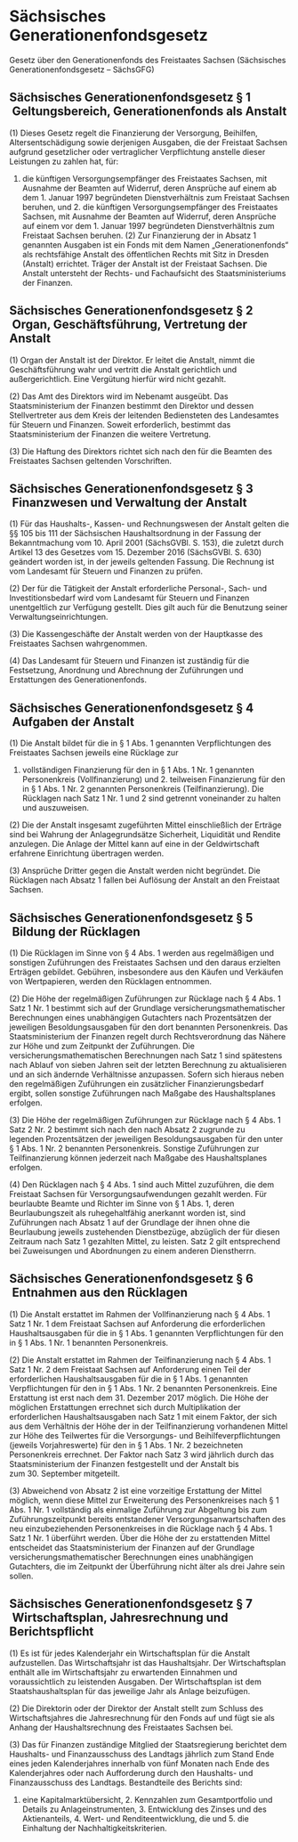 # Sächsisches Generationenfondsgesetz

Gesetz über den Generationenfonds des Freistaates Sachsen (Sächsisches Generationenfondsgesetz – SächsGFG)

## Sächsisches Generationenfondsgesetz § 1  Geltungsbereich, Generationenfonds als Anstalt

(1) Dieses Gesetz regelt die Finanzierung der Versorgung, Beihilfen, Altersentschädigung sowie derjenigen Ausgaben, die der Freistaat Sachsen aufgrund gesetzlicher oder vertraglicher Verpflichtung anstelle dieser Leistungen zu zahlen hat, für:

1. die künftigen Versorgungsempfänger des Freistaates Sachsen, mit Ausnahme der Beamten auf Widerruf, deren Ansprüche auf einem ab dem 1. Januar 1997 begründeten Dienstverhältnis zum Freistaat Sachsen beruhen, und 2. die künftigen Versorgungsempfänger des Freistaates Sachsen, mit Ausnahme der Beamten auf Widerruf, deren Ansprüche auf einem vor dem 1. Januar 1997 begründeten Dienstverhältnis zum Freistaat Sachsen beruhen. (2) Zur Finanzierung der in Absatz 1 genannten Ausgaben ist ein Fonds mit dem Namen „Generationenfonds“ als rechtsfähige Anstalt des öffentlichen Rechts mit Sitz in Dresden (Anstalt) errichtet. Träger der Anstalt ist der Freistaat Sachsen. Die Anstalt untersteht der Rechts- und Fachaufsicht des Staatsministeriums der Finanzen.


## Sächsisches Generationenfondsgesetz § 2  Organ, Geschäftsführung, Vertretung der Anstalt

(1) Organ der Anstalt ist der Direktor. Er leitet die Anstalt, nimmt die Geschäftsführung wahr und vertritt die Anstalt gerichtlich und außergerichtlich. Eine Vergütung hierfür wird nicht gezahlt.

(2) Das Amt des Direktors wird im Nebenamt ausgeübt. Das Staatsministerium der Finanzen bestimmt den Direktor und dessen Stellvertreter aus dem Kreis der leitenden Bediensteten des Landesamtes für Steuern und Finanzen. Soweit erforderlich, bestimmt das Staatsministerium der Finanzen die weitere Vertretung.

(3) Die Haftung des Direktors richtet sich nach den für die Beamten des Freistaates Sachsen geltenden Vorschriften.


## Sächsisches Generationenfondsgesetz § 3  Finanzwesen und Verwaltung der Anstalt

(1) Für das Haushalts-, Kassen- und Rechnungswesen der Anstalt gelten die §§ 105 bis 111 der Sächsischen Haushaltsordnung in der Fassung der Bekanntmachung vom 10. April 2001 (SächsGVBl. S. 153), die zuletzt durch Artikel 13 des Gesetzes vom 15. Dezember 2016 (SächsGVBl. S. 630) geändert worden ist, in der jeweils geltenden Fassung. Die Rechnung ist vom Landesamt für Steuern und Finanzen zu prüfen.

(2) Der für die Tätigkeit der Anstalt erforderliche Personal-, Sach- und Investitionsbedarf wird vom Landesamt für Steuern und Finanzen unentgeltlich zur Verfügung gestellt. Dies gilt auch für die Benutzung seiner Verwaltungseinrichtungen.

(3) Die Kassengeschäfte der Anstalt werden von der Hauptkasse des Freistaates Sachsen wahrgenommen.

(4) Das Landesamt für Steuern und Finanzen ist zuständig für die Festsetzung, Anordnung und Abrechnung der Zuführungen und Erstattungen des Generationenfonds.


## Sächsisches Generationenfondsgesetz § 4  Aufgaben der Anstalt

(1) Die Anstalt bildet für die in § 1 Abs. 1 genannten Verpflichtungen des Freistaates Sachsen jeweils eine Rücklage zur

1. vollständigen Finanzierung für den in § 1 Abs. 1 Nr. 1 genannten Personenkreis (Vollfinanzierung) und 2. teilweisen Finanzierung für den in § 1 Abs. 1 Nr. 2 genannten Personenkreis (Teilfinanzierung). Die Rücklagen nach Satz 1 Nr. 1 und 2 sind getrennt voneinander zu halten und auszuweisen.

(2) Die der Anstalt insgesamt zugeführten Mittel einschließlich der Erträge sind bei Wahrung der Anlagegrundsätze Sicherheit, Liquidität und Rendite anzulegen. Die Anlage der Mittel kann auf eine in der Geldwirtschaft erfahrene Einrichtung übertragen werden.

(3) Ansprüche Dritter gegen die Anstalt werden nicht begründet. Die Rücklagen nach Absatz 1 fallen bei Auflösung der Anstalt an den Freistaat Sachsen.


## Sächsisches Generationenfondsgesetz § 5  Bildung der Rücklagen

(1) Die Rücklagen im Sinne von § 4 Abs. 1 werden aus regelmäßigen und sonstigen Zuführungen des Freistaates Sachsen und den daraus erzielten Erträgen gebildet. Gebühren, insbesondere aus den Käufen und Verkäufen von Wertpapieren, werden den Rücklagen entnommen.

(2) Die Höhe der regelmäßigen Zuführungen zur Rücklage nach § 4 Abs. 1 Satz 1 Nr. 1 bestimmt sich auf der Grundlage versicherungsmathematischer Berechnungen eines unabhängigen Gutachters nach Prozentsätzen der jeweiligen Besoldungsausgaben für den dort benannten Personenkreis. Das Staatsministerium der Finanzen regelt durch Rechtsverordnung das Nähere zur Höhe und zum Zeitpunkt der Zuführungen. Die versicherungsmathematischen Berechnungen nach Satz 1 sind spätestens nach Ablauf von sieben Jahren seit der letzten Berechnung zu aktualisieren und an sich ändernde Verhältnisse anzupassen. Sofern sich hieraus neben den regelmäßigen Zuführungen ein zusätzlicher Finanzierungsbedarf ergibt, sollen sonstige Zuführungen nach Maßgabe des Haushaltsplanes erfolgen.

(3) Die Höhe der regelmäßigen Zuführungen zur Rücklage nach § 4 Abs. 1 Satz 2 Nr. 2 bestimmt sich nach den nach Absatz 2 zugrunde zu legenden Prozentsätzen der jeweiligen Besoldungsausgaben für den unter § 1 Abs. 1 Nr. 2 benannten Personenkreis. Sonstige Zuführungen zur Teilfinanzierung können jederzeit nach Maßgabe des Haushaltsplanes erfolgen.

(4) Den Rücklagen nach § 4 Abs. 1 sind auch Mittel zuzuführen, die dem Freistaat Sachsen für Versorgungsaufwendungen gezahlt werden. Für beurlaubte Beamte und Richter im Sinne von § 1 Abs. 1, deren Beurlaubungszeit als ruhegehaltfähig anerkannt worden ist, sind Zuführungen nach Absatz 1 auf der Grundlage der ihnen ohne die Beurlaubung jeweils zustehenden Dienstbezüge, abzüglich der für diesen Zeitraum nach Satz 1 gezahlten Mittel, zu leisten. Satz 2 gilt entsprechend bei Zuweisungen und Abordnungen zu einem anderen Dienstherrn.


## Sächsisches Generationenfondsgesetz § 6  Entnahmen aus den Rücklagen

(1) Die Anstalt erstattet im Rahmen der Vollfinanzierung nach § 4 Abs. 1 Satz 1 Nr. 1 dem Freistaat Sachsen auf Anforderung die erforderlichen Haushaltsausgaben für die in § 1 Abs. 1 genannten Verpflichtungen für den in § 1 Abs. 1 Nr. 1 benannten Personenkreis.

(2) Die Anstalt erstattet im Rahmen der Teilfinanzierung nach § 4 Abs. 1 Satz 1 Nr. 2 dem Freistaat Sachsen auf Anforderung einen Teil der erforderlichen Haushaltsausgaben für die in § 1 Abs. 1 genannten Verpflichtungen für den in § 1 Abs. 1 Nr. 2 benannten Personenkreis. Eine Erstattung ist erst nach dem 31. Dezember 2017 möglich. Die Höhe der möglichen Erstattungen errechnet sich durch Multiplikation der erforderlichen Haushaltsausgaben nach Satz 1 mit einem Faktor, der sich aus dem Verhältnis der Höhe der in der Teilfinanzierung vorhandenen Mittel zur Höhe des Teilwertes für die Versorgungs- und Beihilfeverpflichtungen (jeweils Vorjahreswerte) für den in § 1 Abs. 1 Nr. 2 bezeichneten Personenkreis errechnet. Der Faktor nach Satz 3 wird jährlich durch das Staatsministerium der Finanzen festgestellt und der Anstalt bis zum 30. September mitgeteilt.

(3) Abweichend von Absatz 2 ist eine vorzeitige Erstattung der Mittel möglich, wenn diese Mittel zur Erweiterung des Personenkreises nach § 1 Abs. 1 Nr. 1 vollständig als einmalige Zuführung zur Abgeltung bis zum Zuführungszeitpunkt bereits entstandener Versorgungsanwartschaften des neu einzubeziehenden Personenkreises in die Rücklage nach § 4 Abs. 1 Satz 1 Nr. 1 überführt werden. Über die Höhe der zu erstattenden Mittel entscheidet das Staatsministerium der Finanzen auf der Grundlage versicherungsmathematischer Berechnungen eines unabhängigen Gutachters, die im Zeitpunkt der Überführung nicht älter als drei Jahre sein sollen.


## Sächsisches Generationenfondsgesetz § 7  Wirtschaftsplan, Jahresrechnung und Berichtspflicht

(1) Es ist für jedes Kalenderjahr ein Wirtschaftsplan für die Anstalt aufzustellen. Das Wirtschaftsjahr ist das Haushaltsjahr. Der Wirtschaftsplan enthält alle im Wirtschaftsjahr zu erwartenden Einnahmen und voraussichtlich zu leistenden Ausgaben. Der Wirtschaftsplan ist dem Staatshaushaltsplan für das jeweilige Jahr als Anlage beizufügen.

(2) Die Direktorin oder der Direktor der Anstalt stellt zum Schluss des Wirtschaftsjahres die Jahresrechnung für den Fonds auf und fügt sie als Anhang der Haushaltsrechnung des Freistaates Sachsen bei.

(3) Das für Finanzen zuständige Mitglied der Staatsregierung berichtet dem Haushalts- und Finanzausschuss des Landtags jährlich zum Stand Ende eines jeden Kalenderjahres innerhalb von fünf Monaten nach Ende des Kalenderjahres oder nach Aufforderung durch den Haushalts- und Finanzausschuss des Landtags. Bestandteile des Berichts sind:

1. eine Kapitalmarktübersicht, 2. Kennzahlen zum Gesamtportfolio und Details zu Anlageinstrumenten, 3. Entwicklung des Zinses und des Aktienanteils, 4. Wert- und Renditeentwicklung, die und 5. die Einhaltung der Nachhaltigkeitskriterien. 
